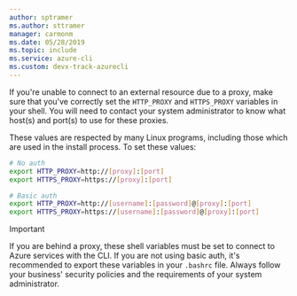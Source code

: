 ```yaml
---
author: sptramer
ms.author: sttramer
manager: carmonm
ms.date: 05/28/2019
ms.topic: include
ms.service: azure-cli
ms.custom: devx-track-azurecli
---
```

If you're unable to connect to an external resource due to a proxy, make sure that you've correctly set the `HTTP_PROXY` and `HTTPS_PROXY` variables in your shell. You will need to contact your system administrator
to know what host(s) and port(s) to use for these proxies.

These values are respected by many Linux programs, including those which are used in the install
process. To set these values:

```bash
# No auth
export HTTP_PROXY=http://[proxy]:[port]
export HTTPS_PROXY=https://[proxy]:[port]

# Basic auth
export HTTP_PROXY=http://[username]:[password]@[proxy]:[port]
export HTTPS_PROXY=https://[username]:[password]@[proxy]:[port]
```

> [!IMPORTANT]
> If you are behind a proxy, these shell variables must be set to connect to Azure services with the CLI.
> If you are not using basic auth, it's recommended to export these variables in your `.bashrc` file.
> Always follow your business' security policies and the requirements of your system administrator.
